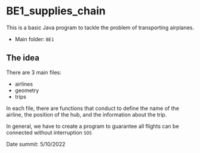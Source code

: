 # BE1_supplies_chain
This is a basic Java program to tackle the problem of transporting airplanes.

* Main folder: `BE1`

## The idea
There are 3 main files:
* airlines
* geometry
* trips

In each file, there are functions that conduct to define the name of the airline, the position of the hub, and the information about the trip. 

In general, we have to create a program to guarantee all flights can be connected without interruption `SOS`


Date summit: 5/10/2022
